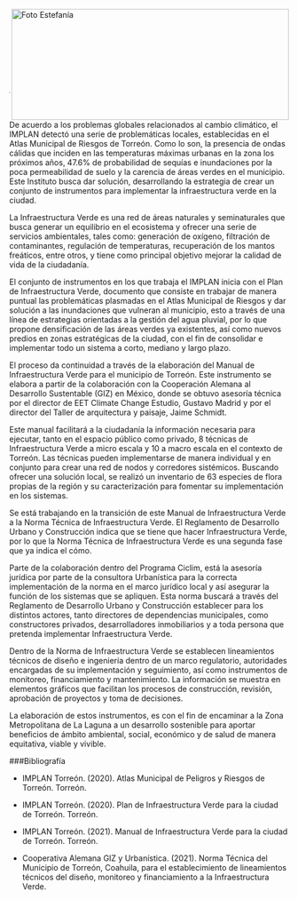 
<p>
   <a title="ir a Otras Publicaciones" href="http://www.trcimplan.gob.mx/autores/estefania-rodriguez-schott.html"><img class="img-responsive contenido-imagen" src="../imagenes/128/arq-estefania-rodriguez-schott-top5.png" align="right" alt="Foto Estefanía" width="500" height="200"></a>
</p>

</br></br></br></br></br></br></br></br>

---

De acuerdo a los problemas globales relacionados al cambio climático, el IMPLAN detectó una serie de problemáticas locales, establecidas en el Atlas Municipal de Riesgos de Torreón. Como lo son, la presencia de ondas cálidas que inciden en las temperaturas máximas urbanas en la zona los próximos años, 47.6% de probabilidad de sequías e inundaciones por la poca permeabilidad de suelo y la carencia de áreas verdes en el municipio. Este Instituto busca dar solución, desarrollando la estrategia de crear un conjunto de instrumentos para implementar la infraestructura verde en la ciudad.

La Infraestructura Verde es una red de áreas naturales y seminaturales que busca generar un equilibrio en el ecosistema y ofrecer una serie de servicios ambientales, tales como: generación de oxígeno, filtración de contaminantes, regulación de temperaturas, recuperación de los mantos freáticos, entre otros, y tiene como principal objetivo mejorar la calidad de vida de la ciudadanía.

El conjunto de instrumentos en los que trabaja el IMPLAN inicia con el Plan de Infraestructura Verde, documento que consiste en trabajar de manera puntual las problemáticas plasmadas en el Atlas Municipal de Riesgos y dar solución a las inundaciones que vulneran al municipio, esto a través de una línea de estrategias orientadas a la gestión del agua pluvial, por lo que propone densificación de las áreas verdes ya existentes, así como nuevos predios en zonas estratégicas de la ciudad, con el fin de consolidar e implementar todo un sistema a corto, mediano y largo plazo.

El proceso da continuidad a través de la elaboración del Manual de Infraestructura Verde para el municipio de Torreón. Este instrumento se elabora a partir de la colaboración con la Cooperación Alemana al Desarrollo Sustentable (GIZ) en México, donde se obtuvo asesoría técnica por el director de EET Climate Change Estudio, Gustavo Madrid y por el director del Taller de arquitectura y paisaje, Jaime Schmidt.

Este manual facilitará a la ciudadanía la información necesaria para ejecutar, tanto en el espacio público como privado, 8 técnicas de Infraestructura Verde a micro escala y 10 a macro escala en el contexto de Torreón. Las técnicas pueden implementarse de manera individual y en conjunto para crear una red de nodos y corredores sistémicos. Buscando ofrecer una solución local, se realizó un inventario de 63 especies de flora propias de la región y su caracterización para fomentar su implementación en los sistemas.

Se está trabajando en la transición de este Manual de Infraestructura Verde a la Norma Técnica de Infraestructura Verde. El Reglamento de Desarrollo Urbano y Construcción indica que se tiene que hacer Infraestructura Verde, por lo que la Norma Técnica de Infraestructura Verde es una segunda fase que ya indica el cómo.

Parte de la colaboración dentro del Programa Ciclim, está la asesoría jurídica por parte de la consultora Urbanística para la correcta implementación de la norma en el marco jurídico local y así asegurar la función de los sistemas que se apliquen. Esta norma buscará a través del Reglamento de Desarrollo Urbano y Construcción establecer para los distintos actores, tanto directores de dependencias municipales, como constructores privados, desarrolladores inmobiliarios y a toda persona que pretenda implementar Infraestructura Verde.

Dentro de la Norma de Infraestructura Verde se establecen lineamientos técnicos de diseño e ingeniería dentro de un marco regulatorio, autoridades encargadas de su implementación y seguimiento, así como instrumentos de monitoreo, financiamiento y mantenimiento. La información se muestra en elementos gráficos que facilitan los procesos de construcción, revisión, aprobación de proyectos y toma de decisiones.

La elaboración de estos instrumentos, es con el fin de encaminar a la Zona Metropolitana de La Laguna a un desarrollo sostenible para aportar beneficios de ámbito ambiental, social, económico y de salud de manera equitativa, viable y vivible.


###Bibliografía

- IMPLAN Torreón. (2020). Atlas Municipal de Peligros y Riesgos de Torreón. Torreón.

- IMPLAN Torreón. (2020). Plan de Infraestructura Verde para la ciudad de Torreón. Torreón.

- IMPLAN Torreón. (2021). Manual de Infraestructura Verde para la ciudad de Torreón. Torreón.

- Cooperativa Alemana GIZ y Urbanística. (2021). Norma Técnica del Municipio de Torreón, Coahuila, para el establecimiento de lineamientos técnicos del diseño, monitoreo y financiamiento a la Infraestructura Verde.
